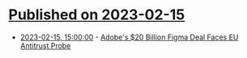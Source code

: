 # [Published on 2023-02-15](index.md)

* [2023-02-15, 15:00:00](https://slashdot.org/story/23/02/15/151207/adobes-20-billion-figma-deal-faces-eu-antitrust-probe?utm_source=rss1.0mainlinkanon&utm_medium=feed) - [Adobe's $20 Billion Figma Deal Faces EU Antitrust Probe](https://slashdot.org/story/23/02/15/151207/adobes-20-billion-figma-deal-faces-eu-antitrust-probe?utm_source=rss1.0mainlinkanon&utm_medium=feed)
